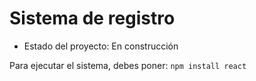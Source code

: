 <h1>Sistema de registro</h1>

- Estado del proyecto: En construcción

Para ejecutar el sistema, debes poner:
```npm install react```

